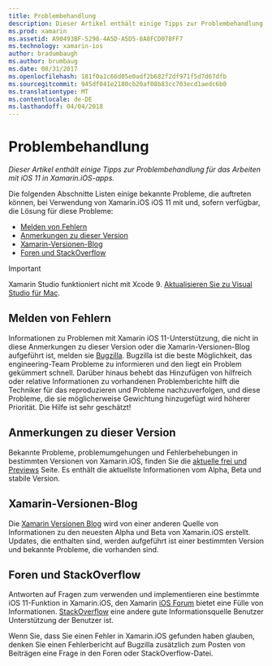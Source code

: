 ```yaml
---
title: Problembehandlung
description: Dieser Artikel enthält einige Tipps zur Problembehandlung für das Arbeiten mit iOS 11 in Xamarin.iOS-apps.
ms.prod: xamarin
ms.assetid: A90493BF-5298-4A5D-A5D5-8A8FCD078FF7
ms.technology: xamarin-ios
author: bradumbaugh
ms.author: brumbaug
ms.date: 08/31/2017
ms.openlocfilehash: 181f0a1c66d05e0adf2b682f2df971f5d7d67dfb
ms.sourcegitcommit: 945df041e2180cb20af08b83cc703ecd1aedc6b0
ms.translationtype: MT
ms.contentlocale: de-DE
ms.lasthandoff: 04/04/2018
---
```

# <a name="troubleshooting"></a>Problembehandlung

_Dieser Artikel enthält einige Tipps zur Problembehandlung für das Arbeiten mit iOS 11 in Xamarin.iOS-apps._

Die folgenden Abschnitte Listen einige bekannte Probleme, die auftreten können, bei Verwendung von Xamarin.iOS iOS 11 mit und, sofern verfügbar, die Lösung für diese Probleme:

- [Melden von Fehlern](#Reporting-Bugs)
- [Anmerkungen zu dieser Version](#Release-Notes)
- [Xamarin-Versionen-Blog](#Xamarin-Releases-Blog)
- [Foren und StackOverflow](#Forums-and-StackOverflow)

> [!IMPORTANT]
> Xamarin Studio funktioniert nicht mit Xcode 9.
> [Aktualisieren Sie zu Visual Studio für Mac](https://www.visualstudio.com/vs/).

<a name="Reporting-Bugs" />

## <a name="reporting-bugs"></a>Melden von Fehlern

Informationen zu Problemen mit Xamarin iOS 11-Unterstützung, die nicht in diese Anmerkungen zu dieser Version oder die Xamarin-Versionen-Blog aufgeführt ist, melden sie [Bugzilla](https://bugzilla.xamarin.com/enter_bug.cgi?product=iOS). Bugzilla ist die beste Möglichkeit, das engineering-Team Probleme zu informieren und den liegt ein Problem gekümmert schnell. Darüber hinaus behebt das Hinzufügen von hilfreich oder relative Informationen zu vorhandenen Problemberichte hilft die Techniker für das reproduzieren und Probleme nachzuverfolgen, und diese Probleme, die sie möglicherweise Gewichtung hinzugefügt wird höherer Priorität. Die Hilfe ist sehr geschätzt!

<a name="Release-Notes" />

## <a name="release-notes"></a>Anmerkungen zu dieser Version

Bekannte Probleme, problemumgehungen und Fehlerbehebungen in bestimmten Versionen von Xamarin.iOS, finden Sie die [aktuelle frei und Previews](https://developer.xamarin.com/releases/current/) Seite. Es enthält die aktuellste Informationen vom Alpha, Beta und stabile Version.

<a name="Xamarin-Releases-Blog" />

## <a name="xamarin-releases-blog"></a>Xamarin-Versionen-Blog

Die [Xamarin Versionen Blog](https://releases.xamarin.com/) wird von einer anderen Quelle von Informationen zu den neuesten Alpha und Beta von Xamarin.iOS erstellt. Updates, die enthalten sind, werden aufgeführt ist einer bestimmten Version und bekannte Probleme, die vorhanden sind.

<a name="Forums-and-StackOverflow" />

## <a name="forums-and-stackoverflow"></a>Foren und StackOverflow

Antworten auf Fragen zum verwenden und implementieren eine bestimmte iOS 11-Funktion in Xamarin.iOS, den Xamarin [iOS Forum](http://forums.xamarin.com/categories/ios) bietet eine Fülle von Informationen. [StackOverflow](http://stackoverflow.com/search?tab=newest&q=xamarin) eine andere gute Informationsquelle Benutzer Unterstützung der Benutzer ist.

Wenn Sie, dass Sie einen Fehler in Xamarin.iOS gefunden haben glauben, denken Sie einen Fehlerbericht auf Bugzilla zusätzlich zum Posten von Beiträgen eine Frage in den Foren oder StackOverflow-Datei.
